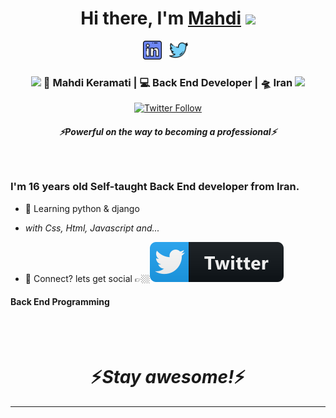 <div align="center">
   <h1>Hi there, I'm <a href="https://hemant.codes">Mahdi</a> <img src="https://media.giphy.com/media/hvRJCLFzcasrR4ia7z/giphy.gif" width="25px"> </h1>
   
   
</div>

<p align='center'>
   <a href="https://www.linkedin.com/in/mahdi-keramati-b82852238"><img height="30" src="https://raw.githubusercontent.com/8bithemant/8bithemant/master/linkedin.png?raw=true"></a>&nbsp;&nbsp;
<a href="https://twitter.com/KThemahdii"><img height="30" src="https://raw.githubusercontent.com/8bithemant/8bithemant/master/twitter.png?raw=true"></a>&nbsp;&nbsp;
 </p>


<div align="center">
<h3><img src="https://media.giphy.com/media/WUlplcMpOCEmTGBtBW/giphy.gif" width="30"> 🙎 Mahdi Keramati | 💻 Back End Developer | 🛸 Iran <img src="https://media.giphy.com/media/WUlplcMpOCEmTGBtBW/giphy.gif" width="30"></h3>
</div>


<p align="center">
   <a href="https://twitter.com/KThemahdii"><img alt="Twitter Follow" src="https://img.shields.io/twitter/follow/KThemahdii?style=for-the-badge&color=09f&labelColor=black&logo=twitter&label=@KThemahdii"></a>
 </p>
 
 <h5 align="center">
   <i>⚡️Powerful on the way to becoming a professional⚡️</i>
  </h5>
 
 
<br />
<p align="center">
  <h3> I'm 16 years old Self-taught Back End developer from Iran.</h3>
</p>

 - 🥀 Learning python & django
 
 - <i>with Css, Html, Javascript and...</i>
      
 - 💬 Connect? lets get social 👉🏼[<img src="https://raw.githubusercontent.com/8bithemant/8bithemant/master/svg/social/twitter.svg" >](https://twitter.com/KThemahdii/)
 
 <p align="center">
  <h4> Back End Programming </h4>
   </p>




<!--  -->

<br />

<br />

<h1 align='center'>⚡️<i>Stay awesome!</i>⚡️</h1>

-----

